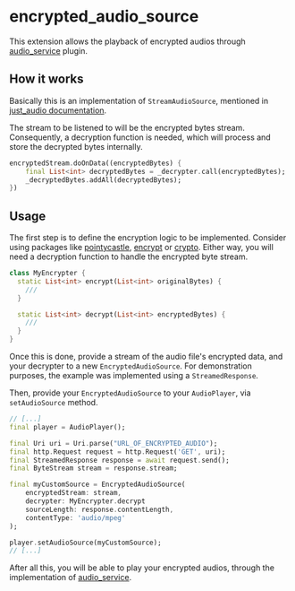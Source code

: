 # encrypted_audio_source 

This extension allows the playback of encrypted audios through [audio_service](https://pub.dev/packages/audio_service) plugin.

## How it works

Basically this is an implementation of `StreamAudioSource`, mentioned in [just_audio documentation](https://pub.dev/packages/just_audio#working-with-stream-audio-sources).

The stream to be listened to will be the encrypted bytes stream. Consequently, a decryption function is needed, which will process and store the decrypted bytes internally.

```dart
encryptedStream.doOnData((encryptedBytes) {
    final List<int> decryptedBytes = _decrypter.call(encryptedBytes);
    _decryptedBytes.addAll(decryptedBytes);
})
```

## Usage

The first step is to define the encryption logic to be implemented. Consider using packages like [pointycastle](https://pub.dev/packages/pointycastle), [encrypt](https://pub.dev/packages/encrypt) or [crypto](https://pub.dev/packages/crypto). Either way, you will need a decryption function to handle the encrypted byte stream.

```dart
class MyEncrypter {
  static List<int> encrypt(List<int> originalBytes) {
    ///
  }

  static List<int> decrypt(List<int> encryptedBytes) {
    ///
  }
}
```

Once this is done, provide a stream of the audio file's encrypted data, and your decrypter to a new `EncryptedAudioSource`. For demonstration purposes, the example was implemented using a `StreamedResponse`.

Then, provide your `EncryptedAudioSource` to your `AudioPlayer`, via `setAudioSource` method.

```dart
// [...]
final player = AudioPlayer();

final Uri uri = Uri.parse("URL_OF_ENCRYPTED_AUDIO");
final http.Request request = http.Request('GET', uri);
final StreamedResponse response = await request.send();
final ByteStream stream = response.stream;

final myCustomSource = EncryptedAudioSource(
    encryptedStream: stream,
    decrypter: MyEncrypter.decrypt
    sourceLength: response.contentLength,
    contentType: 'audio/mpeg'
);

player.setAudioSource(myCustomSource);
// [...]
```

After all this, you will be able to play your encrypted audios, through the implementation of [audio_service](https://pub.dev/packages/audio_service).
